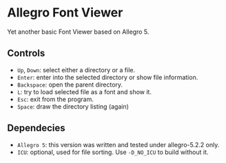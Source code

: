 # Allegro Font Viewer

Yet another basic Font Viewer based on Allegro 5.

## Controls

* `Up`, `Down`: select either a directory or a file.
* `Enter`: enter into the selected directory or show file information.
* `Backspace`: open the parent directory.
* `L`: try to load selected file as a font and show it.
* `Esc`: exit from the program.
* `Space`: draw the directory listing (again)

## Dependecies

* `Allegro 5`: this version was written and tested under allegro-5.2.2 only.
* `ICU`: optional, used for file sorting. Use `-D_NO_ICU` to build without it.
